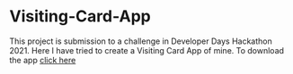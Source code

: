 # Visiting-Card-App
This project is submission to a challenge in Developer Days Hackathon 2021. Here I have tried to create a Visiting Card App of mine.
To download the app [click here](https://github.com/Sourajeet-Dey/Basic-Calculator-App/releases/download/v0.1-beta/Basic_Calculator.apk)
